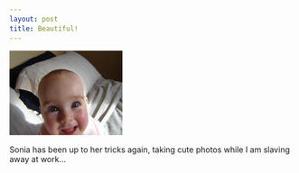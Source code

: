 ```yaml
---
layout: post
title: Beautiful!
---
```


  <img src="/images/content/dsc002921.jpg" alt="photo" class="floatleft" />

Sonia has been up to her tricks again, taking cute photos while I am slaving away at work... 
